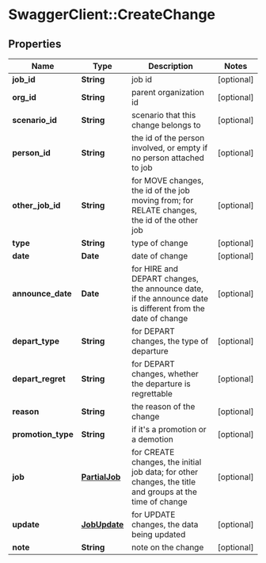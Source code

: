 # SwaggerClient::CreateChange

## Properties
Name | Type | Description | Notes
------------ | ------------- | ------------- | -------------
**job_id** | **String** | job id | [optional] 
**org_id** | **String** | parent organization id | [optional] 
**scenario_id** | **String** | scenario that this change belongs to | [optional] 
**person_id** | **String** | the id of the person involved, or empty if no person attached to job | [optional] 
**other_job_id** | **String** | for MOVE changes, the id of the job moving from; for RELATE changes, the id of the other job | [optional] 
**type** | **String** | type of change | [optional] 
**date** | **Date** | date of change | [optional] 
**announce_date** | **Date** | for HIRE and DEPART changes, the announce date, if the announce date is different from the date of change | [optional] 
**depart_type** | **String** | for DEPART changes, the type of departure | [optional] 
**depart_regret** | **String** | for DEPART changes, whether the departure is regrettable | [optional] 
**reason** | **String** | the reason of the change | [optional] 
**promotion_type** | **String** | if it&#39;s a promotion or a demotion | [optional] 
**job** | [**PartialJob**](PartialJob.md) | for CREATE changes, the initial job data; for other changes, the title and groups at the time of change | [optional] 
**update** | [**JobUpdate**](JobUpdate.md) | for UPDATE changes, the data being updated | [optional] 
**note** | **String** | note on the change | [optional] 


